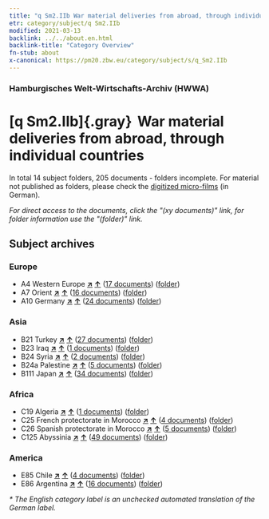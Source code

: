```yaml
---
title: "q Sm2.IIb War material deliveries from abroad, through individual countries"
etr: category/subject/q Sm2.IIb
modified: 2021-03-13
backlink: ../../about.en.html
backlink-title: "Category Overview"
fn-stub: about
x-canonical: https://pm20.zbw.eu/category/subject/s/q_Sm2.IIb
---
```


### Hamburgisches Welt-Wirtschafts-Archiv (HWWA)
# [q Sm2.IIb]{.gray}&#8201; War material deliveries from abroad, through individual countries&#160; 





In total 14 subject folders, 205 documents - folders incomplete.
For material not published as folders, please check the [digitized micro-films](/film/h1_sh.de.html) (in German).

_For direct access to the documents, click the "(xy documents)" link, for folder information use the "(folder)" link._

## Subject archives



### Europe

- A4 Western Europe [**&nearr;**](../../../geo/i/140897/about.en.html "Western Europe (all folders)") [**&uarr;**](../../../geo/about.en.html#A4 "Country category system") (<a href="https://pm20.zbw.eu/dfgview/sh/140897,145944" title="about: Western Europe : War material deliveries from abroad, through individual countries" target="_blank">17 documents</a>) ([folder](../../../../folder/sh/1408xx/140897/1459xx/145944/about.en.html))
- A7 Orient [**&nearr;**](../../../geo/i/140902/about.en.html "Orient (all folders)") [**&uarr;**](../../../geo/about.en.html#A7 "Country category system") (<a href="https://pm20.zbw.eu/dfgview/sh/140902,145944" title="about: Orient : War material deliveries from abroad, through individual countries" target="_blank">16 documents</a>) ([folder](../../../../folder/sh/1409xx/140902/1459xx/145944/about.en.html))
- A10 Germany [**&nearr;**](../../../geo/i/126128/about.en.html "Germany (all folders)") [**&uarr;**](../../../geo/about.en.html#A10 "Country category system") (<a href="https://pm20.zbw.eu/dfgview/sh/126128,145944" title="about: Germany : War material deliveries from abroad, through individual countries" target="_blank">24 documents</a>) ([folder](../../../../folder/sh/1261xx/126128/1459xx/145944/about.en.html))

### Asia

- B21 Turkey [**&nearr;**](../../../geo/i/141111/about.en.html "Turkey (all folders)") [**&uarr;**](../../../geo/about.en.html#B21 "Country category system") (<a href="https://pm20.zbw.eu/dfgview/sh/141111,145944" title="about: Turkey : War material deliveries from abroad, through individual countries" target="_blank">27 documents</a>) ([folder](../../../../folder/sh/1411xx/141111/1459xx/145944/about.en.html))
- B23 Iraq [**&nearr;**](../../../geo/i/141113/about.en.html "Iraq (all folders)") [**&uarr;**](../../../geo/about.en.html#B23 "Country category system") (<a href="https://pm20.zbw.eu/dfgview/sh/141113,145944" title="about: Iraq : War material deliveries from abroad, through individual countries" target="_blank">1 documents</a>) ([folder](../../../../folder/sh/1411xx/141113/1459xx/145944/about.en.html))
- B24 Syria [**&nearr;**](../../../geo/i/141114/about.en.html "Syria (all folders)") [**&uarr;**](../../../geo/about.en.html#B24 "Country category system") (<a href="https://pm20.zbw.eu/dfgview/sh/141114,145944" title="about: Syria : War material deliveries from abroad, through individual countries" target="_blank">2 documents</a>) ([folder](../../../../folder/sh/1411xx/141114/1459xx/145944/about.en.html))
- B24a Palestine [**&nearr;**](../../../geo/i/141115/about.en.html "Palestine (all folders)") [**&uarr;**](../../../geo/about.en.html#B24a "Country category system") (<a href="https://pm20.zbw.eu/dfgview/sh/141115,145944" title="about: Palestine : War material deliveries from abroad, through individual countries" target="_blank">5 documents</a>) ([folder](../../../../folder/sh/1411xx/141115/1459xx/145944/about.en.html))
- B111 Japan [**&nearr;**](../../../geo/i/141272/about.en.html "Japan (all folders)") [**&uarr;**](../../../geo/about.en.html#B111 "Country category system") (<a href="https://pm20.zbw.eu/dfgview/sh/141272,145944" title="about: Japan : War material deliveries from abroad, through individual countries" target="_blank">34 documents</a>) ([folder](../../../../folder/sh/1412xx/141272/1459xx/145944/about.en.html))

### Africa

- C19 Algeria [**&nearr;**](../../../geo/i/141354/about.en.html "Algeria (all folders)") [**&uarr;**](../../../geo/about.en.html#C19 "Country category system") (<a href="https://pm20.zbw.eu/dfgview/sh/141354,145944" title="about: Algeria : War material deliveries from abroad, through individual countries" target="_blank">1 documents</a>) ([folder](../../../../folder/sh/1413xx/141354/1459xx/145944/about.en.html))
- C25 French protectorate in Morocco [**&nearr;**](../../../geo/i/141358/about.en.html "French protectorate in Morocco (all folders)") [**&uarr;**](../../../geo/about.en.html#C25 "Country category system") (<a href="https://pm20.zbw.eu/dfgview/sh/141358,145944" title="about: French protectorate in Morocco : War material deliveries from abroad, through individual countries" target="_blank">4 documents</a>) ([folder](../../../../folder/sh/1413xx/141358/1459xx/145944/about.en.html))
- C26 Spanish protectorate in Morocco [**&nearr;**](../../../geo/i/141359/about.en.html "Spanish protectorate in Morocco (all folders)") [**&uarr;**](../../../geo/about.en.html#C26 "Country category system") (<a href="https://pm20.zbw.eu/dfgview/sh/141359,145944" title="about: Spanish protectorate in Morocco : War material deliveries from abroad, through individual countries" target="_blank">5 documents</a>) ([folder](../../../../folder/sh/1413xx/141359/1459xx/145944/about.en.html))
- C125 Abyssinia [**&nearr;**](../../../geo/i/141482/about.en.html "Abyssinia (all folders)") [**&uarr;**](../../../geo/about.en.html#C125 "Country category system") (<a href="https://pm20.zbw.eu/dfgview/sh/141482,145944" title="about: Abyssinia : War material deliveries from abroad, through individual countries" target="_blank">49 documents</a>) ([folder](../../../../folder/sh/1414xx/141482/1459xx/145944/about.en.html))

### America

- E85 Chile [**&nearr;**](../../../geo/i/141691/about.en.html "Chile (all folders)") [**&uarr;**](../../../geo/about.en.html#E85 "Country category system") (<a href="https://pm20.zbw.eu/dfgview/sh/141691,145944" title="about: Chile : War material deliveries from abroad, through individual countries" target="_blank">4 documents</a>) ([folder](../../../../folder/sh/1416xx/141691/1459xx/145944/about.en.html))
- E86 Argentina [**&nearr;**](../../../geo/i/141692/about.en.html "Argentina (all folders)") [**&uarr;**](../../../geo/about.en.html#E86 "Country category system") (<a href="https://pm20.zbw.eu/dfgview/sh/141692,145944" title="about: Argentina : War material deliveries from abroad, through individual countries" target="_blank">16 documents</a>) ([folder](../../../../folder/sh/1416xx/141692/1459xx/145944/about.en.html))


_* The English category label is an unchecked automated translation of the German label._

